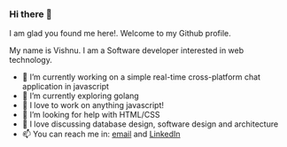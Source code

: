 ### Hi there 👋
I am glad you found me here!. Welcome to my Github profile.

My name is Vishnu. I am a Software developer interested in web technology.

- 🔭 I’m currently working on a simple real-time cross-platform chat application in javascript
- 🌱 I’m currently exploring golang
- 👯 I love to work on anything javascript!
- 🤔 I’m looking for help with HTML/CSS
- 💬 I love discussing database design, software design and architecture
- 📫 You can reach me in: [email](mailto:vishnuroshan4@gmail.com) and [LinkedIn](https://www.linkedin.com/in/vishnuroshan94/)
